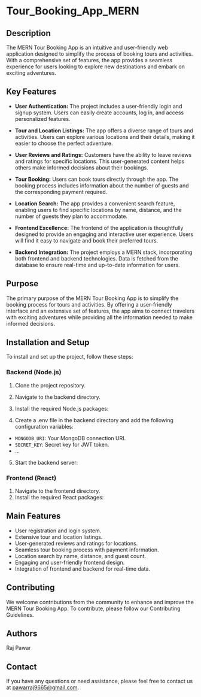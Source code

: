 
# Tour_Booking_App_MERN

## Description

The MERN Tour Booking App is an intuitive and user-friendly web application designed to simplify the process of booking tours and activities. With a comprehensive set of features, the app provides a seamless experience for users looking to explore new destinations and embark on exciting adventures.

## Key Features

- **User Authentication:** The project includes a user-friendly login and signup system. Users can easily create accounts, log in, and access personalized features.

- **Tour and Location Listings:** The app offers a diverse range of tours and activities. Users can explore various locations and their details, making it easier to choose the perfect adventure.

- **User Reviews and Ratings:** Customers have the ability to leave reviews and ratings for specific locations. This user-generated content helps others make informed decisions about their bookings.

- **Tour Booking:** Users can book tours directly through the app. The booking process includes information about the number of guests and the corresponding payment required.

- **Location Search:** The app provides a convenient search feature, enabling users to find specific locations by name, distance, and the number of guests they plan to accommodate.

- **Frontend Excellence:** The frontend of the application is thoughtfully designed to provide an engaging and interactive user experience. Users will find it easy to navigate and book their preferred tours.

- **Backend Integration:** The project employs a MERN stack, incorporating both frontend and backend technologies. Data is fetched from the database to ensure real-time and up-to-date information for users.

## Purpose

The primary purpose of the MERN Tour Booking App is to simplify the booking process for tours and activities. By offering a user-friendly interface and an extensive set of features, the app aims to connect travelers with exciting adventures while providing all the information needed to make informed decisions.

## Installation and Setup

To install and set up the project, follow these steps:

### Backend (Node.js)

1. Clone the project repository.
2. Navigate to the backend directory.
3. Install the required Node.js packages:


4. Create a .env file in the backend directory and add the following configuration variables:

- `MONGODB_URI`: Your MongoDB connection URI.
- `SECRET_KEY`: Secret key for JWT token.
- ...

5. Start the backend server:


### Frontend (React)

1. Navigate to the frontend directory.
2. Install the required React packages:


## Main Features

- User registration and login system.
- Extensive tour and location listings.
- User-generated reviews and ratings for locations.
- Seamless tour booking process with payment information.
- Location search by name, distance, and guest count.
- Engaging and user-friendly frontend design.
- Integration of frontend and backend for real-time data.

## Contributing

We welcome contributions from the community to enhance and improve the MERN Tour Booking App. To contribute, please follow our Contributing Guidelines.



## Authors

Raj Pawar
## Contact

If you have any questions or need assistance, please feel free to contact us at pawarraj9665@gmail.com.
